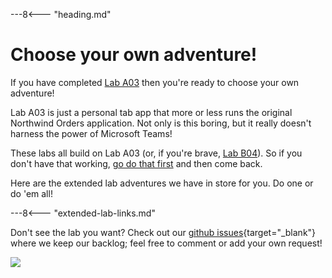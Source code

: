 ---8<--- "heading.md"

# Choose your own adventure!

If you have completed [Lab A03](./A03-after-apply-styling.md) then you're ready to choose your own adventure!

Lab A03 is just a personal tab app that more or less runs the original Northwind Orders application. Not only is this boring, but it really doesn't harness the power of Microsoft Teams!

These labs all build on Lab A03 (or, if you're brave, [Lab B04](../bespoke/B04-after-apply-styling.md)). So if you don't have that working, [go do that first](../index.md#path-a-start-with-azure-ad) and then come back.

Here are the extended lab adventures we have in store for you. Do one or do 'em all!

---8<--- "extended-lab-links.md"

Don't see the lab you want? Check out our [github issues](https://github.com/microsoft/app-camp/issues?q=is%3Aopen+is%3Aissue+label%3A%22new+lab+request%22){target="_blank"} where we keep our backlog; feel free to comment or add your own request!

<img src="https://telemetry.sharepointpnp.com/app-camp/labs/extended-labs" />

